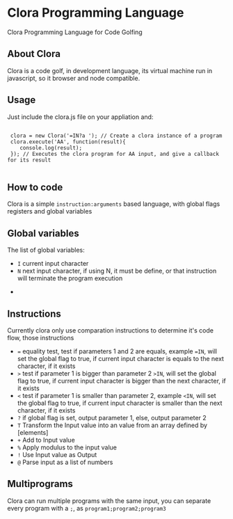 # Clora Programming Language 

Clora Programming Language for Code Golfing

## About Clora

Clora is a code golf, in development language, its virtual machine run in javascript, so it browser and node compatible.

## Usage

Just include the clora.js file on your appliation and:

```

 clora = new Clora('=IN?a '); // Create a clora instance of a program
 clora.execute('AA', function(result){
    console.log(result);    
 }); // Executes the clora program for AA input, and give a callback for its result


```

## How to code

Clora is a simple ```instruction:arguments``` based language, with global flags registers and global variables


## Global variables

The list of global variables:

* ```I``` current input character
* ```N``` next input character, if using N, it must be define, or that instruction will terminate the program execution
* ```P previous input character, it can be undefined

## Instructions

Currently clora only use comparation instructions to determine it's code flow, those instructions

* ```=``` equality test, test if parameters 1 and 2 are equals, example ```=IN```, will set the global flag to true, if current input character is equals to the next character, if it exists
* ```>```  test if parameter 1 is bigger than parameter 2 ```>IN```, will set the global flag to true, if current input character is bigger than the next character, if it exists
* ```<```  test if parameter 1 is smaller than parameter 2, example ```<IN```, will set the global flag to true, if current input character is smaller than the next character, if it exists
* ```?``` if global flag is set, output parameter 1, else, output parameter 2
* ```T``` Transform the Input value into an value from an array defined by [elements]
* ```+``` Add to Input value
* ```%``` Apply modulus to the input value
* ```!``` Use Input value as Output
* ```@``` Parse input as a list of numbers

## Multiprograms

Clora can run multiple programs with the same input, you can separate every program with a ```;```, as ```program1;program2;program3```

